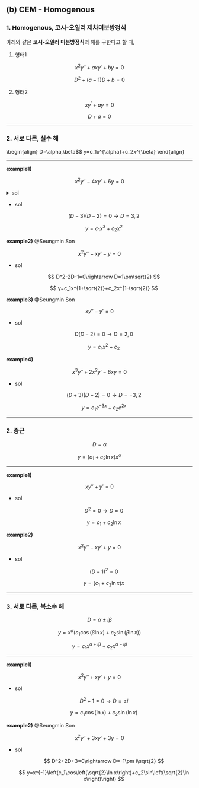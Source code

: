 ## (b) CEM - Homogenous

### 1. Homogenous, 코시-오일러 제차미분방정식

아래와 같은 **코시-오일러 미분방정식**의 해를 구한다고 할 때,

1) 형태1

$$x^2y''+axy'+by=0$$

$$D^2+\left(a-1\right)D+b=0$$

2) 형태2

$$xy^{\prime}+ay=0$$

$$D+a=0$$

---

### 2. 서로 다른, 실수 해

\begin{align}
    D=\alpha,\beta$$
    y=c_1x^{\alpha}+c_2x^{\beta}
\end{align}

---

**example1)**

$$x^2y''-4xy'+6y=0$$

<details>
  <summary>sol</summary>

    $ \left(D-3\right)\left(D-2\right)=0\rightarrow D=3,2 $
    
    $ y=c_1x^3+c_2x^2 $

</details>


- sol
    
    $$
    \left(D-3\right)\left(D-2\right)=0\rightarrow D=3,2
    $$
    
    $$
    y=c_1x^3+c_2x^2
    $$
    

**example2)** @Seungmin Son 

$$
x^2y''-xy'-y=0
$$

- sol
    
    $$
    D^2-2D-1=0\rightarrow D=1\pm\sqrt{2}
    $$
    
    $$
    y=c_1x^{1+\sqrt{2}}+c_2x^{1-\sqrt{2}}
    $$
    

**example3)** @Seungmin Son 

$$
xy''-y'=0
$$

- sol
    
    $$
    D^{}\left(D-2\right)=0\rightarrow D=2,0
    $$
    
    $$
    y=c_1x^2+c_2
    $$
    

**example4)** 

$$
x^3y''+2x^2y'-6xy=0
$$

- sol
    
    $$
    \left(D+3\right)\left(D-2\right)=0\rightarrow D=-3,2
    $$
    
    $$
    y=c_1e^{-3x}+c_2e^{2x}
    $$
    

---

### 2. 중근

$$
D=\alpha
$$

$$
y=\left(c_1+c_2\ln x\right)x^{\alpha}
$$

---

**example1)**

$$
xy''+y'=0
$$

- sol
    
    $$
    D^2=0\rightarrow D=0
    $$
    
    $$
    y=c_1+c_2\ln x
    $$
    

**example2)**

$$
x^2y''-xy'+y=0
$$

- sol
    
    $$
    \left(D-1\right)^2=0
    $$
    
    $$
    y=\left(c_1+c_2\ln x\right)x
    $$
    

---

### 3. 서로 다른, 복소수 해

$$
D=\alpha\pm i\beta
$$

$$
y=x^{\alpha}\left(c_1\cos\left(\beta\ln x\right)+c_2\sin\left(\beta\ln x\right)\right)
$$

$$
y=c_1x^{\alpha+i\beta}+c_2x^{\alpha-i\beta}
$$

---

**example1)**

$$
x^2y''+xy'+y=0
$$

- sol
    
    $$
    D^2+1=0\rightarrow D=\pm i
    $$
    
    $$
    y=c_1\cos\left(\ln x\right)+c_2\sin\left(\ln x\right)
    $$
    

**example2)** @Seungmin Son 

$$
x^2y''+3xy'+3y=0
$$

- sol
    
    $$
    D^2+2D+3=0\rightarrow D=-1\pm i\sqrt{2}
    $$
    
    $$
    y=x^{-1}\left(c_1\cos\left(\sqrt{2}\ln x\right)+c_2\sin\left(\sqrt{2}\ln x\right)\right)
    $$
